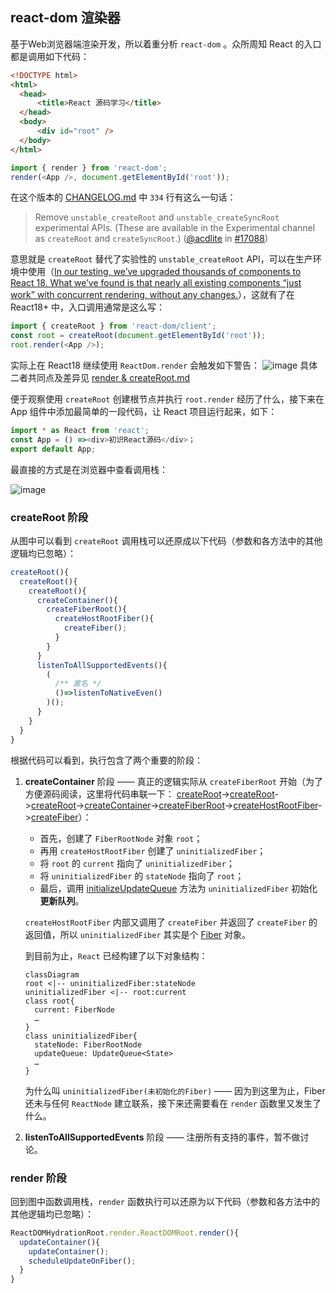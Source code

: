 ## react-dom 渲染器
基于Web浏览器端渲染开发，所以着重分析 `react-dom` 。众所周知 React 的入口都是调用如下代码：
``` html
<!DOCTYPE html>
<html>
  <head>
      <title>React 源码学习</title>
  </head>
  <body>
      <div id="root" />
  </body>
</html>
```
``` TypeScript
import { render } from 'react-dom';
render(<App />, document.getElementById('root'));
```
在这个版本的 [CHANGELOG.md](https://github.com/MrArky/ReactSourceCode/blob/main/packages/react-18.2.0/CHANGELOG.md) 中 `334` 行有这么一句话：
> Remove `unstable_createRoot` and `unstable_createSyncRoot` experimental APIs. (These are available in the Experimental channel as `createRoot` and `createSyncRoot`.) ([@acdlite](http://github.com/acdlite) in [#17088](https://github.com/facebook/react/pull/17088))

意思就是 `createRoot` 替代了实验性的 `unstable_createRoot` API，可以在生产环境中使用（[In our testing, we’ve upgraded thousands of components to React 18. What we’ve found is that nearly all existing components “just work” with concurrent rendering, without any changes.](https://react.docschina.org/blog/2022/03/29/react-v18#gradually-adopting-concurrent-features)），这就有了在 React18+ 中，入口调用通常是这么写：
``` TypeScript
import { createRoot } from 'react-dom/client';
const root = createRoot(document.getElementById('root'));
root.render(<App />);
```
实际上在 React18 继续使用 `ReactDom.render` 会触发如下警告：
![image](https://github.com/MrArky/ReactSourceCode/assets/32703528/027a9fdf-7ed8-4baa-8594-76e0da5be140)
具体二者共同点及差异见 [render & createRoot.md](https://github.com/MrArky/ReactSourceCode/blob/main/%E5%AD%A6%E4%B9%A0%E6%89%8B%E5%86%8C/Render%EF%BC%88%E6%B8%B2%E6%9F%93%E5%99%A8%EF%BC%89/render%26createRoot.md)

便于观察使用 `createRoot` 创建根节点并执行 `root.render` 经历了什么，接下来在 App 组件中添加最简单的一段代码，让 React 项目运行起来，如下：
``` TypeScript
import * as React from 'react';
const App = () =><div>初识React源码</div>；
export default App;
```
最直接的方式是在浏览器中查看调用栈：

![image](https://github.com/MrArky/ReactSourceCode/assets/32703528/e3cb738f-6a51-4476-87a2-fcdee718af75)
### createRoot 阶段
从图中可以看到 `createRoot` 调用栈可以还原成以下代码（参数和各方法中的其他逻辑均已忽略）：
``` TypeScript
createRoot(){
  createRoot(){
    createRoot(){
      createContainer(){
        createFiberRoot(){
          createHostRootFiber(){
            createFiber();
          }
        }
      }
      listenToAllSupportedEvents(){
        (
          /** 匿名 */
          ()=>listenToNativeEven()
        )();
      }
    }
  }
}
```
根据代码可以看到，执行包含了两个重要的阶段：
1. **createContainer** 阶段 —— 真正的逻辑实际从 `createFiberRoot` 开始（为了方便源码阅读，这里将代码串联一下：
   [createRoot](https://github.com/MrArky/ReactSourceCode/blob/main/packages/react-18.2.0/packages/react-dom/client.js#L25)->[createRoot](https://github.com/MrArky/ReactSourceCode/blob/main/packages/react-18.2.0/packages/react-dom/src/client/ReactDOM.js#L150)->[createRoot](https://github.com/MrArky/ReactSourceCode/blob/main/packages/react-18.2.0/packages/react-dom/src/client/ReactDOMRoot.js#L166)->[createContainer](https://github.com/MrArky/ReactSourceCode/blob/main/packages/react-18.2.0/packages/react-reconciler/src/ReactFiberReconciler.new.js#L247)->[createFiberRoot](https://github.com/MrArky/ReactSourceCode/blob/main/packages/react-18.2.0/packages/react-reconciler/src/ReactFiberRoot.new.js#L134)->[createHostRootFiber](https://github.com/MrArky/ReactSourceCode/blob/main/packages/react-18.2.0/packages/react-reconciler/src/ReactFiber.new.js#L428)->[createFiber](https://github.com/MrArky/ReactSourceCode/blob/main/packages/react-18.2.0/packages/react-reconciler/src/ReactFiber.new.js#L210)）：
   - 首先，创建了 `FiberRootNode` 对象 `root`；
   - 再用 `createHostRootFiber` 创建了 `uninitializedFiber`；
   - 将 `root` 的 `current` 指向了 `uninitializedFiber`；
   - 将 `uninitializedFiber` 的 `stateNode` 指向了 `root`；
   - 最后，调用 [initializeUpdateQueue](https://github.com/MrArky/ReactSourceCode/blob/main/packages/react-18.2.0/packages/react-reconciler/src/ReactFiberClassUpdateQueue.new.js#L170) 方法为 `uninitializedFiber` 初始化 **更新队列**。
     
   `createHostRootFiber` 内部又调用了 `createFiber` 并返回了 `createFiber` 的返回值，所以 `uninitializedFiber` 其实是个 [Fiber](https://github.com/MrArky/ReactSourceCode/blob/main/%E5%AD%A6%E4%B9%A0%E6%89%8B%E5%86%8C/Scheduler%EF%BC%88%E8%B0%83%E5%BA%A6%E5%99%A8%EF%BC%89/Fiber.md) 对象。

   到目前为止，`React` 已经构建了以下对象结构：
   ```mermaid
   classDiagram
   root <|-- uninitializedFiber:stateNode
   uninitializedFiber <|-- root:current
   class root{
     current: FiberNode
     …
   }
   class uninitializedFiber{
     stateNode: FiberRootNode
     updateQueue: UpdateQueue<State>
     …
   }
   ```
   为什么叫 `uninitializedFiber(未初始化的Fiber)` —— 因为到这里为止，Fiber 还未与任何 `ReactNode` 建立联系，接下来还需要看在 `render` 函数里又发生了什么。
2. **listenToAllSupportedEvents** 阶段 —— 注册所有支持的事件，暂不做讨论。
### render 阶段
回到图中函数调用栈，`render` 函数执行可以还原为以下代码（参数和各方法中的其他逻辑均已忽略）：
``` TypeScript
ReactDOMHydrationRoot.render.ReactDOMRoot.render(){
  updateContainer(){
    updateContainer();
    scheduleUpdateOnFiber();
  }
}
```
